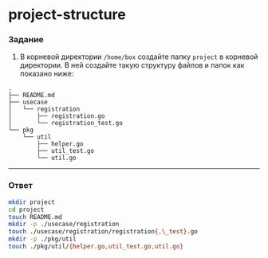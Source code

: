 # project-structure

### Задание

1. В корневой директории `/home/box` создайте папку `project` в корневой директории. В ней создайте такую структуру файлов и папок как показано ниже:

```
.
├── README.md
├── usecase
│   └── registration
│       ├── registration.go
│       └── registration_test.go
└── pkg
    └── util
        ├── helper.go
        ├── util_test.go
        └── util.go

```

---

### Ответ

```bash
mkdir project
cd project
touch README.md
mkdir -p ./usecase/registration
touch ./usecase/registration/registration{,\_test}.go
mkdir -p ./pkg/util
touch ./pkg/util/{helper.go,util_test.go,util.go}
```
